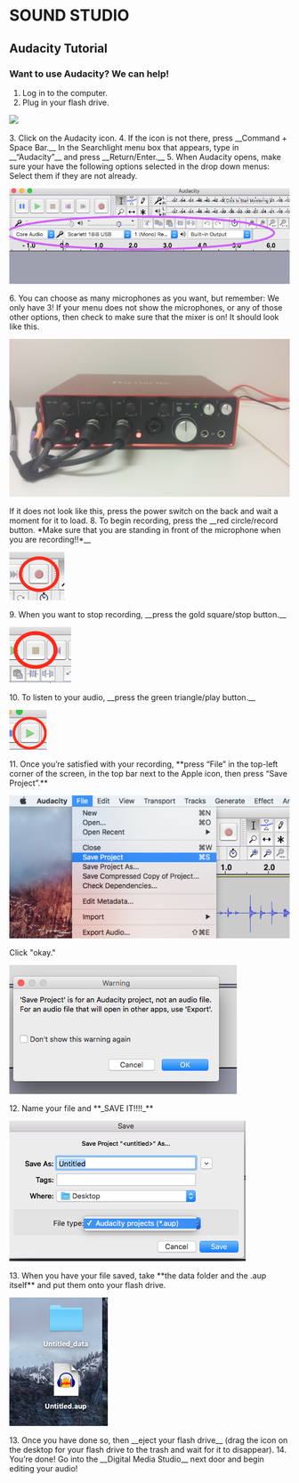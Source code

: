 # SOUND STUDIO
## Audacity Tutorial
### Want to use Audacity? We can help!

1. Log in to the computer.
2. Plug in your flash drive.
<p><img src="https://files.fosswire.com/2007/10/audacity.png"></p>
3. Click on the Audacity icon.
4. If the icon is not there, press __Command + Space Bar.__ In the Searchlight menu box that appears, type in __“Audacity”__ and press __Return/Enter.__
5. When Audacity opens, make sure your have the following options selected in the drop down menus: Select them if they are not already.
<p><img src="https://github.com/wooster-core/Documentation/blob/master/images/image.audacity_mic.output.png"></p>
6. You can choose as many microphones as you want, but remember: We only have 3! If your menu does not show the microphones, or any of those other options, then check to make sure that the mixer is on! It should look like this.
<p><img src="https://github.com/wooster-core/Documentation/blob/master/images/image.audacity_mixer.jpg"></p>
If it does not look like this, press the power switch on the back and wait a moment for it to load.
8. To begin recording, press the __red circle/record button. *Make sure that you are standing in front of the microphone when you are recording!!*__ <p><img src="https://github.com/wooster-core/Documentation/blob/master/images/image.audacity_button.record.png"></p>
9.  When you want to stop recording, __press the gold square/stop button.__ <p><img src="https://github.com/wooster-core/Documentation/blob/master/images/image.audacity_button.stop.png?raw=true"></p>
10.  To listen to your audio, __press the green triangle/play button.__ <p><img src="https://github.com/wooster-core/Documentation/blob/master/images/image.audacity_button.play.png?raw=true"></p>
11.  Once you’re satisfied with your recording, **press “File” in the top-left corner of the screen, in the top bar next to the Apple icon, then press “Save Project”.** <p><img src="https://github.com/wooster-core/Documentation/blob/master/images/image.audacity_saveaup.png?raw=true"></p>
<p>Click "okay."</p>
<p><img src="https://github.com/wooster-core/Documentation/blob/master/images/image.audacity_saveaup2.png"></p>
12.  Name your file and **_SAVE IT!!!!_** <p><img src="https://github.com/wooster-core/Documentation/blob/master/images/image.audacity_saveaup3.png?raw=true"></p>
13. When you have your file saved, take **the data folder and the .aup itself** and put them onto your flash drive. <p><img src="https://github.com/wooster-core/Documentation/blob/master/images/image.audacity_saveaup4.png?raw=true"></p>
13.  Once you have done so, then __eject your flash drive__ (drag the icon on the desktop for your flash drive to the trash and wait for it to disappear).
14.  You’re done! Go into the __Digital Media Studio__ next door and begin editing your audio!
